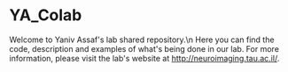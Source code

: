 # YA_Colab
Welcome to Yaniv Assaf's lab shared repository.\n
Here you can find the code, description and examples of what's being done in our lab.
For more information, please visit the lab's website at http://neuroimaging.tau.ac.il/.
